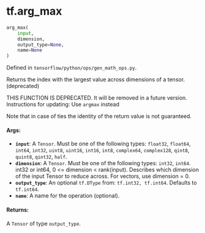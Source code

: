 <div itemscope itemtype="http://developers.google.com/ReferenceObject">
<meta itemprop="name" content="tf.arg_max" />
</div>

# tf.arg_max

``` python
arg_max(
    input,
    dimension,
    output_type=None,
    name=None
)
```



Defined in `tensorflow/python/ops/gen_math_ops.py`.

Returns the index with the largest value across dimensions of a tensor. (deprecated)

THIS FUNCTION IS DEPRECATED. It will be removed in a future version.
Instructions for updating:
Use `argmax` instead

Note that in case of ties the identity of the return value is not guaranteed.

#### Args:

* <b>`input`</b>: A `Tensor`. Must be one of the following types: `float32`, `float64`, `int64`, `int32`, `uint8`, `uint16`, `int16`, `int8`, `complex64`, `complex128`, `qint8`, `quint8`, `qint32`, `half`.
* <b>`dimension`</b>: A `Tensor`. Must be one of the following types: `int32`, `int64`.
    int32 or int64, 0 <= dimension < rank(input).  Describes
    which dimension of the input Tensor to reduce across. For vectors,
    use dimension = 0.
* <b>`output_type`</b>: An optional `tf.DType` from: `tf.int32, tf.int64`. Defaults to `tf.int64`.
* <b>`name`</b>: A name for the operation (optional).


#### Returns:

  A `Tensor` of type `output_type`.